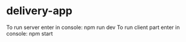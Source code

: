 # delivery-app   
To run server enter in console: npm run dev
To run client part enter in console: npm start
